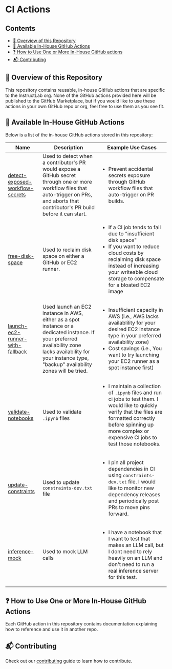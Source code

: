 # CI Actions

## Contents
- [📙 Overview of this Repository](#-overview-of-this-repository)
- [👊 Available In-House GitHub Actions](#-available-in-house-github-actions)
- [❓ How to Use One or More In-House GitHub actions](#-how-to-use-one-or-more-in-house-github-actions)
- [📬 Contributing](#-contributing)

## 📙 Overview of this Repository

This repository contains reusable, in-house GitHub actions that are specific to the InstructLab org. None of the GitHub actions provided here will be published to the GitHub Marketplace, but if you would like to use these actions in your own GitHub repo or org, feel free to use them as you see fit.

## 👊 Available In-House GitHub Actions

Below is a list of the in-house GitHub actions stored in this repository:

| Name | Description | Example Use Cases |
| --- | --- | --- |
| [detect-exposed-workflow-secrets](./actions/detect-exposed-workflow-secrets/detect-exposed-workflow-secrets.md) | Used to detect when a contributor's PR would expose a GitHub secret through one or more workflow files that auto-trigger on PRs, and aborts that contributor's PR build before it can start. | <ul><li>Prevent accidental secrets exposure through GitHub workflow files that auto-trigger on PR builds.</li></ul> |
| [free-disk-space](./actions/free-disk-space/free-disk-space.md) | Used to reclaim disk space on either a GitHub or EC2 runner. | <ul><li>If a CI job tends to fail due to "insufficient disk space"</li><li>If you want to reduce cloud costs by reclaiming disk space instead of increasing your writeable cloud storage to compensate for a bloated EC2 image</li></ul> |
| [launch-ec2-runner-with-fallback](./actions/launch-ec2-runner-with-fallback/launch-ec2-runner-with-fallback.md) | Used launch an EC2 instance in AWS, either as a spot instance or a dedicated instance. If your preferred availability zone lacks availability for your instance type, "backup" availability zones will be tried. | <ul><li>Insufficient capacity in AWS (i.e., AWS lacks availablility for your desired EC2 instance type in your preferred availability zone)</li><li>Cost savings (i.e., You want to try launching your EC2 runner as a spot instance first)</li></ul> |
| [validate-notebooks](./actions/launch-ec2-runner-with-fallback/launch-ec2-runner-with-fallback.md) | Used to validate `.ipynb` files | <ul><li>I maintain a collection of `.ipynb` files and run ci jobs to test them. I  would like to quickly verify that the files are formatted correctly before spinning up more complex or expensive CI jobs to test those notebooks.</li></ul>
| [update-constraints](./actions/update-constraints/update-constraints.md) | Used to update `constraints-dev.txt` file | <ul><li>I pin all project dependencies in CI using `constraints-dev.txt` file. I would like to monitor new dependency releases and periodically post PRs to move pins forward.</li></ul>
| [inference-mock](./actions/inference-mock/README.md) | Used to mock LLM calls | <ul><li>I have a notebook that I want to test that makes an LLM call, but I dont need to rely heavily on an LLM and don't need to run a real inference server for this test.</li></ul> |

## ❓ How to Use One or More In-House GitHub Actions

Each GitHub action in this repository contains documentation explaining how to reference and use it in another repo.

## 📬 Contributing

Check out our [contributing](CONTRIBUTING/CONTRIBUTING.md) guide to learn how to contribute.